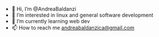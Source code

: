 - 👋 Hi, I’m @AndreaBaldanzi
- 👀 I’m interested in linux and general software development
- 🌱 I’m currently learning web dev
- 📫 How to reach me andreabaldanzica@gmail.com

